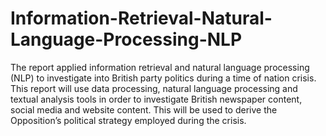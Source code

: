 # Information-Retrieval-Natural-Language-Processing-NLP

The report applied information retrieval and natural language processing (NLP) to investigate into British party politics during a time of nation crisis. This report will use data processing, natural language processing and textual analysis tools in order to investigate British newspaper content, social media and website content. This will be used to derive the Opposition’s political strategy employed during the crisis.
